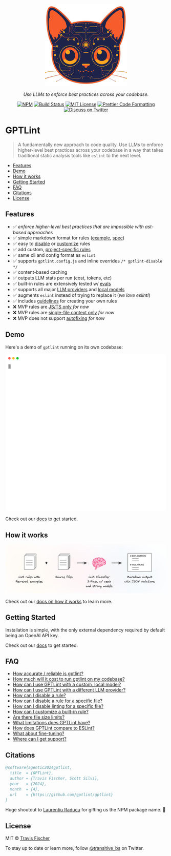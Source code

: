 <p align="center">
  <a href="https://gptlint.dev"><img alt="How it works" src="/docs/public/gptlint-logo.png" width="256"></a>
</p>

<p align="center">
  <em>Use LLMs to enforce best practices across your codebase.</em>
</p>

<p align="center">
  <a href="https://www.npmjs.com/package/gptlint"><img alt="NPM" src="https://img.shields.io/npm/v/gptlint.svg" /></a>
  <a href="https://github.com/gptlint/gptlint/actions/workflows/test.yml"><img alt="Build Status" src="https://github.com/gptlint/gptlint/actions/workflows/main.yml/badge.svg" /></a>
  <a href="https://github.com/gptlint/gptlint/blob/main/license"><img alt="MIT License" src="https://img.shields.io/badge/license-MIT-blue" /></a>
  <a href="https://prettier.io"><img alt="Prettier Code Formatting" src="https://img.shields.io/badge/code_style-prettier-brightgreen.svg" /></a>
  <a href="https://twitter.com/transitive_bs"><img alt="Discuss on Twitter" src="https://img.shields.io/badge/twitter-discussion-blue" /></a>
</p>

# GPTLint <!-- omit from toc -->

> A fundamentally new approach to code quality. Use LLMs to enforce higher-level best practices across your codebase in a way that takes traditional static analysis tools like `eslint` to the next level.

- [Features](#features)
- [Demo](#demo)
- [How it works](#how-it-works)
- [Getting Started](#getting-started)
- [FAQ](#faq)
- [Citations](#citations)
- [License](#license)

## Features

- ✅️ _enforce higher-level best practices that are impossible with ast-based approaches_
- ✅️ simple markdown format for rules ([example](./rules/prefer-array-at-negative-indexing.md), [spec](https://gptlint.dev/extend/rule-spec))
- ✅️ easy to [disable](https://gptlint.dev/project/faq#how-can-i-disable-a-rule) or [customize](https://gptlint.dev/project/faq#how-can-i-customize-a-built-in-rule) rules
- ✅️ add custom, [project-specific rules](https://gptlint.dev/guide/rule-guidelines#project-specific-rules)
- ✅️ same cli and config format as `eslint`
- ✅️ supports `gptlint.config.js` and inline overrides `/* gptlint-disable */`
- ✅️ content-based caching
- ✅️ outputs LLM stats per run (cost, tokens, etc)
- ✅️ built-in rules are extensively tested w/ [evals](https://gptlint.dev/project/how-it-works#evals)
- ✅️ supports all major [LLM providers](https://gptlint.dev/guide/llm-providers) and [local models](https://gptlint.dev/guide/llm-providers#local-models)
- ✅️ augments `eslint` instead of trying to replace it (_we love eslint!_)
- ✅️ includes [guidelines](https://gptlint.dev/guide/rule-guidelines) for creating your own rules
- ❌ MVP rules are [JS/TS only](https://gptlint.dev/project/limitations#rules-in-the-mvp-are-jsts-only) _for now_
- ❌ MVP rules are [single-file context only](https://gptlint.dev/project/limitations#rules-in-the-mvp-are-single-file-only) _for now_
- ❌ MVP does not support [autofixing](https://gptlint.dev/project/limitations#the-mvp-does-not-support-autofixing-lint-errors) _for now_

## Demo

Here's a demo of `gptlint` running on its own codebase:

<p align="center">
  <img width="640" src="/docs/public/demo.svg">
</p>

Check out our [docs](https://gptlint.dev/guide) to get started.

## How it works

<p align="center">
  <a href="https://gptlint.dev/project/how-it-works"><img alt="How it works" src="/docs/public/how-gptlint-works.png"></a>
</p>

Check out our [docs on how it works](https://gptlint.dev/project/how-it-works) to learn more.

## Getting Started

Installation is simple, with the only external dependency required by default being an OpenAI API key.

Check out our [docs](https://gptlint.dev/guide) to get started.

## FAQ

- [How accurate / reliable is gptlint?](https://gptlint.dev/project/accuracy)
- [How much will it cost to run gptlint on my codebase?](https://gptlint.dev/project/cost)
- [How can I use GPTLint with a custom, local model?](https://gptlint.dev/guide/llm-providers#local-models)
- [How can I use GPTLint with a different LLM provider?](https://gptlint.dev/guide/llm-providers)
- [How can I disable a rule?](https://gptlint.dev/project/faq)
- [How can I disable a rule for a specific file?](https://gptlint.dev/project/faq)
- [How can I disable linting for a specific file?](https://gptlint.dev/project/faq)
- [How can I customize a built-in rule?](https://gptlint.dev/project/faq)
- [Are there file size limits?](https://gptlint.dev/project/faq)
- [What limitations does GPTLint have?](https://gptlint.dev/project/limitations)
- [How does GPTLint compare to ESLint?](https://gptlint.dev/project/faq)
- [What about fine-tuning?](https://gptlint.dev/project/faq)
- [Where can I get support?](https://gptlint.dev/project/faq)

## Citations

```bibtex
@software{agentic2024gptlint,
  title  = {GPTLint},
  author = {Travis Fischer, Scott Silvi},
  year   = {2024},
  month  = {4},
  url    = {https://github.com/gptlint/gptlint}
}
```

Huge shoutout to [Laurentiu Raducu](https://twitter.com/Bitheap_tech) for gifting us the NPM package name. 🙏

## License

MIT © [Travis Fischer](https://twitter.com/transitive_bs)

To stay up to date or learn more, follow [@transitive_bs](https://twitter.com/transitive_bs) on Twitter.
